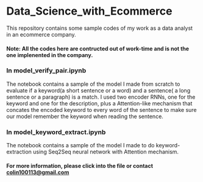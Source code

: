 # Data_Science_with_Ecommerce
This repository contains some sample codes of my work as a data analyst in an ecommerce company.
#### Note: All the codes here are contructed out of work-time and is not the one implenented in the company.

### In model_verify_pair.ipynb
The notebook contains a sample of the model I made from scratch to evaluate if a keyword(a short sentence or a word) and a sentence( a long sentence or a paragraph) is a match. I used two encoder RNNs, one for the keyword and one for the description, plus a Attention-like mechanism that concates the encoded keyword to every word of the sentence to make sure our model remember the keyword when reading the sentence.

### In model_keyword_extract.ipynb
The notebook contains a sample of the model I made to do keyword-extraction using Seq2Seq neural network with Attention mechanism.


#### For more information, please click into the file or contact colin100113@gmail.com

